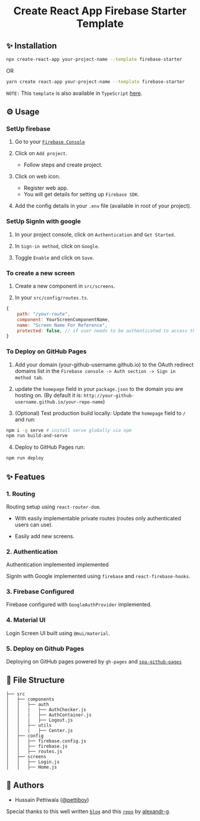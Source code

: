 <div align="center">

# Create React App Firebase Starter Template

</div>

## ✨ Installation

```bash
npx create-react-app your-project-name --template firebase-starter
```

OR

```bash
yarn create react-app your-project-name --template firebase-starter
```

`NOTE:` This `template` is also available in `TypeScript` [here](https://github.com/pettiboy/cra-template-typescript-firebase).

## ⚙️ Usage

### SetUp firebase

1. Go to your [`Firebase Console`](https://console.firebase.google.com/)

2. Click on `Add project`.

   - Follow steps and create project.

3. Click on web icon.

   - Register web app.
   - You will get details for setting up `Firebase SDK`.

4. Add the config details in your `.env` file (available in root of your project).

### SetUp SignIn with google

1. In your project console, click on `Authentication` and `Get Started`.

2. In `Sign-in method`, click on `Google`.

3. Toggle `Enable` and click on `Save`.

### To create a new screen

1. Create a new component in `src/screens`.

2. In your `src/config/routes.ts`.

```js
{
    path: "/your-route",
    component: YourScreenComponentName,
    name: "Screen Name For Reference",
    protected: false, // if user needs to be authenticated to access this screen
}
```

### To Deploy on GitHub Pages

1. Add your domain (your-github-username.github.io) to the OAuth redirect domains list in the `Firebase console -> Auth section -> Sign in method tab`.

2. update the `homepage` field in your `package.json` to the domain you are hosting on. (By default it is: `http://your-github-username.github.io/your-repo-name`)

3. (Optional) Test production build locally: Update the `homepage` field to `/` and run:

```bash
npm i -g serve # install serve globally via npm
npm run build-and-serve
```

4. Deploy to GitHub Pages run:

```bash
npm run deploy
```

## ✨ Featues

### 1. Routing

Routing setup using `react-router-dom`.

- With easily implementable private routes (routes only authenticated users can use).

- Easily add new screens.

### 2. Authentication

Authentication implemented implemented

SignIn with Google implemented using `firebase` and `react-firebase-hooks`.

### 3. Firebase Configured

Firebase configured with `GoogleAuthProvider` implemented.

### 4. Material UI

Login Screen UI built using `@mui/material`.

### 5. Deploy on Github Pages

Deploying on GitHub pages powered by `gh-pages` and [`spa-github-pages`](https://github.com/rafgraph/spa-github-pages)

## 🔧 File Structure

```
├── src
│   ├── components
│   │   ├── auth
│   │   |   ├── AuthChecker.js
│   │   |   ├── AuthContainer.js
│   │   |   ├── Logout.js
│   │   ├── utils
│   │   |   ├── Center.js
│   ├── config
│   │   ├── firebase.config.js
│   │   ├── firebase.js
│   │   ├── routes.js
│   ├── screens
│   │   ├── Login.js
│   │   ├── Home.js
```

## 📝 Authors

- Hussain Pettiwala ([@pettiboy](https://github.com/pettiboy))

Special thanks to this well written [`blog`](https://grischuk.de/how-to-create-custom-create-react-app-cra-templates) and this [`repo`](https://github.com/alexandr-g/cra-template-typescript-redux) by [alexandr-g](https://github.com/alexandr-g).
